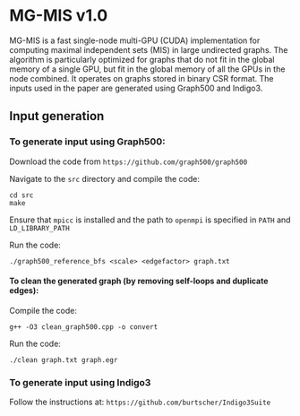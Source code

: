 # MG-MIS v1.0

MG-MIS is a fast single-node multi-GPU (CUDA) implementation for computing maximal independent sets (MIS) in large undirected graphs. The algorithm is particularly optimized for graphs that do not fit in the global memory of a single GPU, but fit in the global memory of all the GPUs in the node combined. It operates on graphs stored in binary CSR format. The inputs used in the paper are generated using Graph500 and Indigo3. 

## Input generation

### To generate input using Graph500:
  Download the code from `https://github.com/graph500/graph500`
  
  Navigate to the `src` directory and compile the code:
  
  ```
  cd src
  make
  ``` 
  
  Ensure that `mpicc` is installed and the path to `openmpi` is specified in `PATH` and `LD_LIBRARY_PATH`
  
  Run the code:
      
  ```
  ./graph500_reference_bfs <scale> <edgefactor> graph.txt
  ```
 
#### To clean the generated graph (by removing self-loops and duplicate edges):

Compile the code: 
```
g++ -O3 clean_graph500.cpp -o convert
```

Run the code: 
```
./clean graph.txt graph.egr
```

### To generate input using Indigo3

Follow the instructions at: `https://github.com/burtscher/Indigo3Suite`
